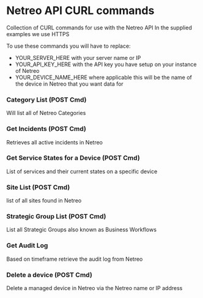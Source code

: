 # Netreo API CURL commands
Collection of CURL commands for use with the Netreo API
In the supplied examples we use HTTPS

To use these commands you will have to replace:
  - YOUR_SERVER_HERE with your server name or IP
  - YOUR_API_KEY_HERE with the API key you have setup on your instance of Netreo
  - YOUR_DEVICE_NAME_HERE where applicable this will be the name of the device in Netreo that you want data for

### Category List (POST Cmd)
Will list all of Netreo Categories

### Get Incidents (POST Cmd)
Retrieves all active incidents in Netreo

### Get Service States for a Device (POST Cmd)
List of services and their current states on a specific device

### Site List (POST Cmd)
list of all sites found in Netreo

### Strategic Group List (POST Cmd)
List all Strategic Groups also known as Business Workflows

### Get Audit Log 
Based on timeframe retrieve the audit log from Netreo

### Delete a device (POST Cmd)
Delete a managed device in Netreo via the Netreo name or IP address
